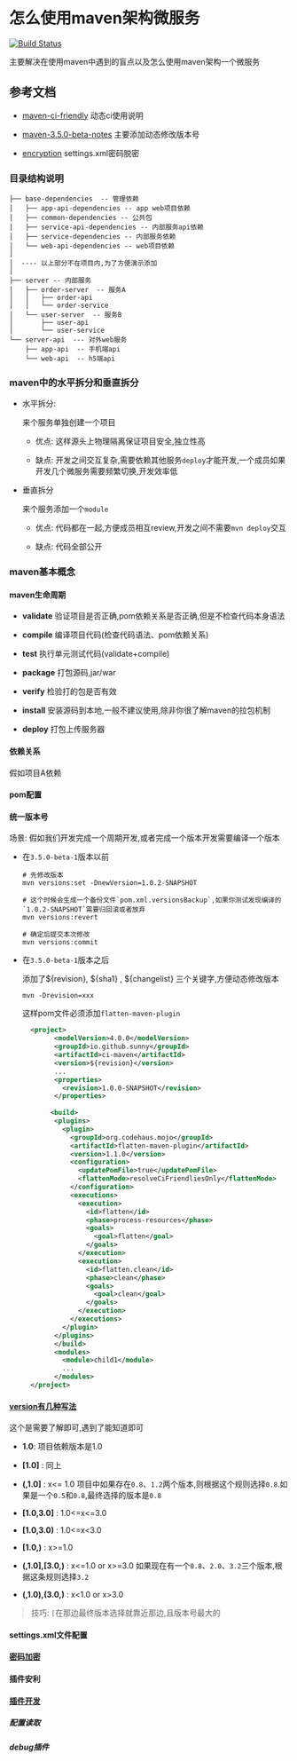 # 怎么使用maven架构微服务

[![Build Status](https://travis-ci.com/zhaoyunxing92/maven-learn.svg?branch=master)](https://travis-ci.com/zhaoyunxing92/maven-learn)

主要解决在使用maven中遇到的盲点以及怎么使用maven架构一个微服务

## 参考文档

* [maven-ci-friendly](https://maven.apache.org/maven-ci-friendly.html) 动态ci使用说明

* [maven-3.5.0-beta-notes](https://maven.apache.org/docs/3.5.0-beta-1/release-notes.html) 主要添加动态修改版本号

* [encryption](http://maven.apache.org/guides/mini/guide-encryption.html) settings.xml密码脱密

### 目录结构说明

```log
├── base-dependencies  -- 管理依赖
│   ├── app-api-dependencies -- app web项目依赖
│   ├── common-dependencies -- 公共包
│   ├── service-api-dependencies -- 内部服务api依赖
│   ├── service-dependencies -- 内部服务依赖
│   └── web-api-dependencies -- web项目依赖
│ 
│  ---- 以上部分不在项目内,为了方便演示添加
│
├── server -- 内部服务
│   ├── order-server  -- 服务A
│   │   ├── order-api
│   │   └── order-service
│   └── user-server  -- 服务B
│       ├── user-api
│       └── user-service
└── server-api  --- 对外web服务
    ├── app-api  -- 手机端api
    └── web-api  -- h5端api
```

### maven中的水平拆分和垂直拆分

* 水平拆分:
 
  来个服务单独创建一个项目
 
  * 优点: 这样源头上物理隔离保证项目安全,独立性高
  
  * 缺点: 开发之间交互复杂,需要依赖其他服务`deploy`才能开发,一个成员如果开发几个微服务需要频繁切换,开发效率低

* 垂直拆分
  
  来个服务添加一个`module`
  
  * 优点: 代码都在一起,方便成员相互review,开发之间不需要`mvn deploy`交互
  
  * 缺点: 代码全部公开

### maven基本概念

#### maven生命周期

* **validate** 验证项目是否正确,pom依赖关系是否正确,但是不检查代码本身语法

* **compile** 编译项目代码(检查代码语法、pom依赖关系)

* **test** 执行单元测试代码(validate+compile)

* **package** 打包源码,jar/war

* **verify** 检验打的包是否有效

* **install** 安装源码到本地,一般不建议使用,除非你很了解maven的拉包机制

* **deploy** 打包上传服务器

#### 依赖关系

假如项目A依赖

#### pom配置

#### 统一版本号

场景: 假如我们开发完成一个周期开发,或者完成一个版本开发需要编译一个版本

* 在`3.5.0-beta-1`版本以前

  ```shell
  # 先修改版本
  mvn versions:set -DnewVersion=1.0.2-SNAPSHOT
  
  # 这个时候会生成一个备份文件`pom.xml.versionsBackup`,如果你测试发现编译的`1.0.2-SNAPSHOT`需要归回滚或者放弃
  mvn versions:revert
  
  # 确定后提交本次修改
  mvn versions:commit
  ```

* 在`3.5.0-beta-1`版本之后

  添加了${revision}, ${sha1} , ${changelist} 三个关键字,方便动态修改版本
 
  ```shell
  mvn -Drevision=xxx
  ```
 
  这样pom文件必须添加`flatten-maven-plugin`
  
   ```xml
     <project>
           <modelVersion>4.0.0</modelVersion>
           <groupId>io.github.sunny</groupId>
           <artifactId>ci-maven</artifactId>
           <version>${revision}</version>
           ...
           <properties>
             <revision>1.0.0-SNAPSHOT</revision>
           </properties>
         
          <build>
           <plugins>
             <plugin>
               <groupId>org.codehaus.mojo</groupId>
               <artifactId>flatten-maven-plugin</artifactId>
               <version>1.1.0</version>
               <configuration>
                 <updatePomFile>true</updatePomFile>
                 <flattenMode>resolveCiFriendliesOnly</flattenMode>
               </configuration>
               <executions>
                 <execution>
                   <id>flatten</id>
                   <phase>process-resources</phase>
                   <goals>
                     <goal>flatten</goal>
                   </goals>
                 </execution>
                 <execution>
                   <id>flatten.clean</id>
                   <phase>clean</phase>
                   <goals>
                     <goal>clean</goal>
                   </goals>
                 </execution>
               </executions>
             </plugin>
           </plugins>
           </build>
           <modules>
             <module>child1</module>
             ...
           </modules>
     </project>
   ```
 
#### [version有几种写法](https://maven.apache.org/pom.html)

这个是需要了解即可,遇到了能知道即可

 * **1.0**: 项目依赖版本是1.0
 
 * **\[1.0\]** : 同上
 
 * **(,1.0]** : x<= 1.0 项目中如果存在`0.8`、`1.2`两个版本,则根据这个规则选择`0.8`.如果是一个`0.5`和`0.8`,最终选择的版本是`0.8`
 
 * **\[1.0,3.0\]** : 1.0<=x<=3.0
 
 * **\[1.0,3.0\)** : 1.0<=x<3.0
 
 * **\[1.0,)** : x>=1.0
 
 * **\(,1.0],[3.0,)** : x<=1.0 or x>=3.0 如果现在有一个`0.8`、`2.0`、`3.2`三个版本,根据这条规则选择`3.2`

 * **\(,1.0),(3.0,)** : x<1.0 or x>3.0

> 技巧: `[`在那边最终版本选择就靠近那边,且版本号最大的

#### settings.xml文件配置

#### [密码加密](http://maven.apache.org/guides/mini/guide-encryption.html)

#### 插件安利



#### [插件开发](http://maven.apache.org/guides/plugin/guide-java-report-plugin-development.html)

##### 配置读取

##### debug插件

